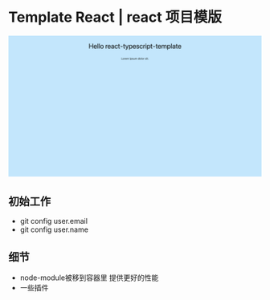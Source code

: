 # Template React | react 项目模版

![Template](./doc/Template.png)

## 初始工作

- git config user.email
- git config user.name

## 细节

- node-module被移到容器里 提供更好的性能
- 一些插件